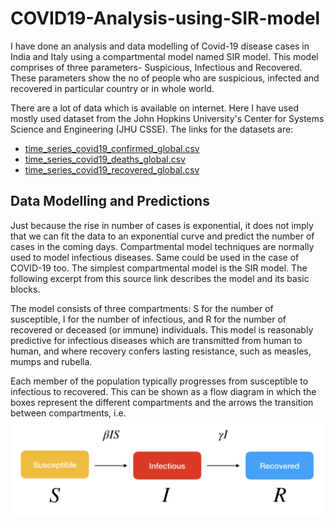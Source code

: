 # COVID19-Analysis-using-SIR-model
I have done an analysis and data modelling of Covid-19 disease cases in India and Italy using a compartmental model named SIR model.
This model comprises of three parameters- Suspicious, Infectious and Recovered. These parameters show the no of people who are suspicious, infected and recovered in particular country or in whole world.

There are a lot of data which is available on internet. Here I have used mostly used dataset from the John Hopkins University's Center for Systems Science and Engineering (JHU CSSE). The links for the datasets are:
* [time_series_covid19_confirmed_global.csv](https://github.com/CSSEGISandData/COVID-19/blob/master/csse_covid_19_data/csse_covid_19_time_series/time_series_covid19_confirmed_global.csv)
* [time_series_covid19_deaths_global.csv](https://github.com/CSSEGISandData/COVID-19/blob/master/csse_covid_19_data/csse_covid_19_time_series/time_series_covid19_deaths_global.csv)
* [time_series_covid19_recovered_global.csv](https://raw.githubusercontent.com/CSSEGISandData/COVID-19/master/csse_covid_19_data/csse_covid_19_time_series/time_series_covid19_recovered_global.csv)

## Data Modelling and Predictions
Just because the rise in number of cases is exponential, it does not imply that we can fit the data to an exponential curve and predict the number of cases in the coming days. Compartmental model techniques are normally used to model infectious diseases. Same could be used in the case of  COVID-19 too. The simplest compartmental model is the SIR model. The following excerpt  from this source link describes the model and its basic blocks. 

The model consists of three compartments: S for the number of susceptible, I for the number of infectious, and R for the number of recovered or deceased (or immune) individuals. This model is reasonably predictive for infectious diseases which are transmitted from human to human, and where recovery confers lasting resistance, such as measles, mumps and rubella.

Each member of the population typically progresses from susceptible to infectious to recovered. This can be shown as a flow diagram in which the boxes represent the different compartments and the arrows the transition between compartments, i.e.
![SIR Model](https://github.com/mayank2705/COVID19-Analysis-using-SIR-model/blob/master/SIR_model.png)


